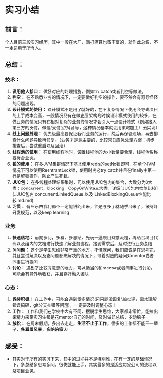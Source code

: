 # 实习小结

## 前言：
个人目前三段实习经历，其中一段在大厂，满打满算也蛮丰富的，就作此总结，不一定适用于所有人。

## 总结：

### 技术：
1. **调用他人接口：** 做好对应的处理措施，例如try catch或者判空等做法。
2. **判空：** 在不熟悉业务的情况下，一定要做好判空的操作，要不然会有奇奇怪怪的问题出现。
3. **设计模式的使用：** 设计模式不是用了就好的，在不复杂情况下使用会导致项目的上手成本变高，一般情况只有在做底层架构的时候设计模式使用的较多，在做业务的情况只有在相对复杂的业务的情况才会引入一点设计模式（例如接入第三方的支付，微信/支付宝/抖音等，这种情况基本就会用策略加工厂去实现）
4. **线上问题处理：** 优先级最高要保证我们业务的运行，然后再保留现场，再去排查什么问题导致再修复。（业务才是最主要的，比较常见应急处理方案：初步排查后，尝试重启以及回滚）
5. **线程池的使用：** 在使用线程池时，设置线程池的大小数量要合理，线程池名称要符合业务。
6. **锁的使用：** 在多JVM集群情况下基本使用redis的setNx锁即可，在单个JVM情况下可以使用ReentrantLock锁，使用时务必try catch并且在finally中第一行是解锁操作，防止产生死锁。
7. **JUC包：** 在多线程处理结果集时，可以使用JUC包内的集合，大致分为3大类：concurrent，blocking，CopyOnWrite三大类，详细[JUC包内性能比较](./JUC包内 concurrentLinkedQueue 以及 LInkedBlockingQueue性能比较.md.md)
8. **习惯：** 有些东西我们都不一定能讲的出来，但是写多了就随手出来了，保持好开发规范，以及keep learning

### 业务:
1. **快速落地：** 前期多问，多看，多总结，先玩一遍项目熟悉流程，再结合项目代码以及组内的文档进行快速了解业务流程，接到需求后，及时进行业务总结
2. **问问题：** 这个是学生思维非常严重的地方，不懂就问，我们应该是在思考完，并且尝试解决以及查问题都未解决的情况下，带着对应的疑问对mentor或者同事进行提问
3. **讨论：** 遇到了比较有意思的地方，可以适当的和mentor或者同事进行讨论，可能会有意外地收获，并且更好融入团队

### 心态：
1. **保持积极：** 在工作中，可能会遇到很多情况(问问题没回复\被批评，需求理解错误搞砸，git分支推错等问题)，一定要及时调整心态！
2. **工作：** 工作和我们在学校中大有不同，摆脱学生思维，大家都非常忙，能拉出来精力来带实习生都是花mentor自己的时间，及时做好总结，多动脑子
3. **放松：** 在周末假期，多出去走走，**生活不止于工作**，很多的工作都不能干一辈子，**多看看风景**，**多陪陪家人**!

## 感受：
- 其实对于所有的实习下来，其中的过程并不是特别难，在有一定的基础情况下，多总结多思考多问，很快就能上手，其实最多的是适应每家公司的流程以及项目业务。



